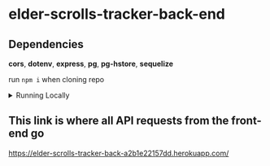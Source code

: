 # elder-scrolls-tracker-back-end

## Dependencies

**cors**,
**dotenv**,
**express**,
**pg**,
**pg-hstore**,
**sequelize**

run `npm i` when cloning repo

<details>
<summary>Running Locally</summary>
<p>Inside index.js there is a commented out code block (can't miss it) that will help in testing this project locally.</p>
</details>

## This link is where all API requests from the front-end go

https://elder-scrolls-tracker-back-a2b1e22157dd.herokuapp.com/
